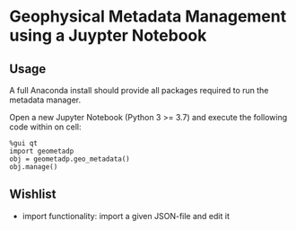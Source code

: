 # Geophysical Metadata Management using a Juypter Notebook

## Usage

A full Anaconda install should provide all packages required to run the
metadata manager.




Open a new Jupyter Notebook (Python 3 >= 3.7) and execute the
following code within on cell:

	%gui qt
	import geometadp
	obj = geometadp.geo_metadata()
	obj.manage()

## Wishlist

* import functionality: import a given JSON-file and edit it
